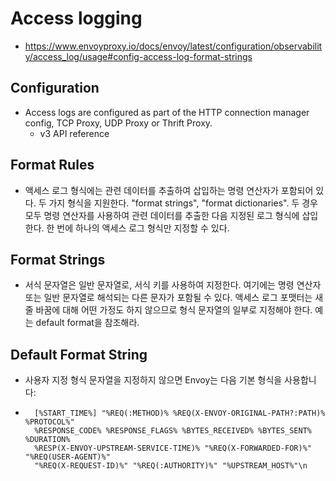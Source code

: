 # Access logging
- https://www.envoyproxy.io/docs/envoy/latest/configuration/observability/access_log/usage#config-access-log-format-strings

## Configuration
- Access logs are configured as part of the HTTP connection manager config, TCP Proxy, UDP Proxy or Thrift Proxy.
    - v3 API reference

## Format Rules
- 액세스 로그 형식에는 관련 데이터를 추출하여 삽입하는 명령 연산자가 포함되어 있다. 두 가지 형식을 지원한다. "format strings", "format dictionaries". 두 경우 모두 명령 연산자를 사용하여 관련 데이터를 추출한 다음 지정된 로그 형식에 삽입한다. 한 번에 하나의 액세스 로그 형식만 지정할 수 있다.

## Format Strings
- 서식 문자열은 일반 문자열로, 서식 키를 사용하여 지정한다. 여기에는 명령 연산자 또는 일반 문자열로 해석되는 다른 문자가 포함될 수 있다. 액세스 로그 포맷터는 새 줄 바꿈에 대해 어떤 가정도 하지 않으므로 형식 문자열의 일부로 지정해야 한다. 예는 default format을 참조해라.

## Default Format String
- 사용자 지정 형식 문자열을 지정하지 않으면 Envoy는 다음 기본 형식을 사용합니다:
- ```
    [%START_TIME%] "%REQ(:METHOD)% %REQ(X-ENVOY-ORIGINAL-PATH?:PATH)% %PROTOCOL%"
    %RESPONSE_CODE% %RESPONSE_FLAGS% %BYTES_RECEIVED% %BYTES_SENT% %DURATION%
    %RESP(X-ENVOY-UPSTREAM-SERVICE-TIME)% "%REQ(X-FORWARDED-FOR)%" "%REQ(USER-AGENT)%"
    "%REQ(X-REQUEST-ID)%" "%REQ(:AUTHORITY)%" "%UPSTREAM_HOST%"\n
  ```